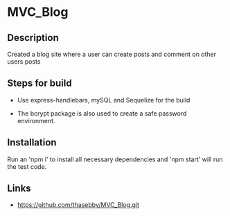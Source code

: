 # MVC_Blog

## Description
Created a blog site where a user can create posts and comment on other users posts

## Steps for build
* Use express-handlebars, mySQL and Sequelize for the build

* The bcrypt package is also used to create a safe password environment.


## Installation 
Run an 'npm i' to install all necessary dependencies and 'npm start' will run the test code.

## Links
* https://github.com/thasebby/MVC_Blog.git